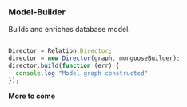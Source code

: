 ### Model-Builder

Builds and enriches database model.

```javascript

Director = Relation.Director;
director = new Director(graph, mongooseBuilder);
director.build(function (err) {
  console.log "Model graph constructed"
});
```

**More to come**
